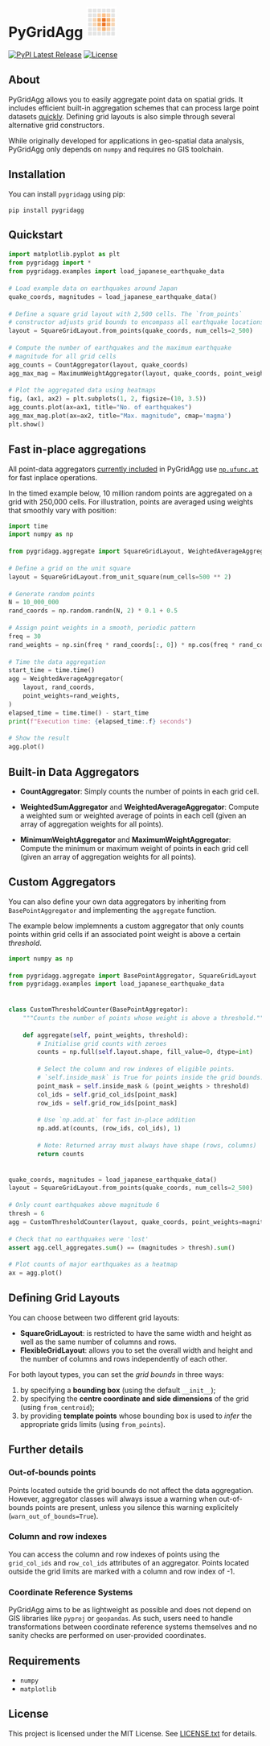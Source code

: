 # PyGridAgg <img src="pygridagg/assets/icon.png" alt="icon" width="60" height="60"/> 

[![PyPI Latest Release](https://img.shields.io/pypi/v/PyGridAgg.svg)](https://pypi.org/project/PyGridAgg/)
[![License](https://img.shields.io/pypi/l/PyGridAgg.svg)](https://github.com/lungoruscello/PyGridAgg/blob/master/LICENSE.txt)

## About

PyGridAgg allows you to easily aggregate point data on spatial grids. 
It includes efficient built-in aggregation schemes that can process large point datasets 
[quickly](#fast-in-place-aggregations). Defining grid layouts is also simple through several 
alternative grid constructors.

While originally developed for applications in geo-spatial data analysis, 
PyGridAgg only depends on `numpy` and requires no GIS toolchain.  


## Installation

You can install `pygridagg` using pip:

`pip install pygridagg`

## Quickstart

```python
import matplotlib.pyplot as plt
from pygridagg import *
from pygridagg.examples import load_japanese_earthquake_data

# Load example data on earthquakes around Japan
quake_coords, magnitudes = load_japanese_earthquake_data()

# Define a square grid layout with 2,500 cells. The `from_points`
# constructor adjusts grid bounds to encompass all earthquake locations.
layout = SquareGridLayout.from_points(quake_coords, num_cells=2_500)

# Compute the number of earthquakes and the maximum earthquake 
# magnitude for all grid cells
agg_counts = CountAggregator(layout, quake_coords)
agg_max_mag = MaximumWeightAggregator(layout, quake_coords, point_weights=magnitudes)

# Plot the aggregated data using heatmaps
fig, (ax1, ax2) = plt.subplots(1, 2, figsize=(10, 3.5))
agg_counts.plot(ax=ax1, title="No. of earthquakes")
agg_max_mag.plot(ax=ax2, title="Max. magnitude", cmap='magma')
plt.show()
```

## Fast in-place aggregations

All point-data aggregators [currently included](#built-in-data-aggregators) in PyGridAgg use [`np.ufunc.at`](https://numpy.org/doc/stable/reference/generated/numpy.ufunc.at.html) 
for fast inplace operations.

In the timed example below, 10 million random points are aggregated on a grid 
with 250,000 cells. For illustration, points are averaged using weights that
smoothly vary with position:

```python
import time
import numpy as np

from pygridagg.aggregate import SquareGridLayout, WeightedAverageAggregator

# Define a grid on the unit square
layout = SquareGridLayout.from_unit_square(num_cells=500 ** 2)

# Generate random points
N = 10_000_000
rand_coords = np.random.randn(N, 2) * 0.1 + 0.5

# Assign point weights in a smooth, periodic pattern
freq = 30
rand_weights = np.sin(freq * rand_coords[:, 0]) * np.cos(freq * rand_coords[:, 1])

# Time the data aggregation
start_time = time.time()
agg = WeightedAverageAggregator(
    layout, rand_coords,
    point_weights=rand_weights,
)
elapsed_time = time.time() - start_time
print(f"Execution time: {elapsed_time:.f} seconds")

# Show the result
agg.plot()
```
 
## Built-in Data Aggregators

* **CountAggregator**: Simply counts the number of points in each grid cell.


* **WeightedSumAggregator** and **WeightedAverageAggregator**: 
Compute a weighted sum or weighted average of points in each cell (given an array of 
aggregation weights for all points).
 

* **MinimumWeightAggregator** and **MaximumWeightAggregator**: 
Compute the minimum or maximum weight of points in each grid cell (given an array of 
aggregation weights for all points). 

## Custom Aggregators

You can also define your own data aggregators by inheriting 
from `BasePointAggregator` and implementing the `aggregate` function.

The example below implemnents a custom aggregator that only counts points 
within grid cells if an associated point weight is above a certain 
*threshold*.

```python
import numpy as np

from pygridagg.aggregate import BasePointAggregator, SquareGridLayout
from pygridagg.examples import load_japanese_earthquake_data


class CustomThresholdCounter(BasePointAggregator):
    """Counts the number of points whose weight is above a threshold."""

    def aggregate(self, point_weights, threshold):
        # Initialise grid counts with zeroes
        counts = np.full(self.layout.shape, fill_value=0, dtype=int)

        # Select the column and row indexes of eligible points.
        # `self.inside_mask` is True for points inside the grid bounds.
        point_mask = self.inside_mask & (point_weights > threshold)
        col_ids = self.grid_col_ids[point_mask]
        row_ids = self.grid_row_ids[point_mask]

        # Use `np.add.at` for fast in-place addition
        np.add.at(counts, (row_ids, col_ids), 1)
        
        # Note: Returned array must always have shape (rows, columns)
        return counts  


quake_coords, magnitudes = load_japanese_earthquake_data()
layout = SquareGridLayout.from_points(quake_coords, num_cells=2_500)

# Only count earthquakes above magnitude 6
thresh = 6
agg = CustomThresholdCounter(layout, quake_coords, point_weights=magnitudes, threshold=thresh)

# Check that no earthquakes were 'lost'
assert agg.cell_aggregates.sum() == (magnitudes > thresh).sum()

# Plot counts of major earthquakes as a heatmap
ax = agg.plot()
```

## Defining Grid Layouts

You can choose between two different grid layouts: 

* **SquareGridLayout**: is restricted to have the same width and height as well as the same number of columns and rows. 
* **FlexibleGridLayout**: allows you to set the overall width and height and the number of columns 
and rows independently of each other.

For both layout types, you can set the *grid bounds* in three ways: 

1. by specifying a **bounding box** (using the default `__init__`); 
2. by specifying the **centre coordinate and side dimensions** of the grid (using `from_centroid`);
3. by providing **template points** whose bounding box is used to *infer* the appropriate 
grids limits (using `from_points`).   


## Further details

### Out-of-bounds points

Points located outside the grid bounds do not affect the data aggregation.
However, aggregator classes will always issue a warning when out-of-bounds
points are present, unless you silence this warning explicitely (`warn_out_of_bounds=True`).


### Column and row indexes

You can access the column and row indexes of points using the `grid_col_ids` 
and `row_col_ids` attributes of an aggregator. Points located outside the grid limits are marked with 
a column and row index of -1.

### Coordinate Reference Systems

PyGridAgg aims to be as lightweight as possible and does not depend on GIS libraries 
like `pyproj` or `geopandas`. As such, users need to handle transformations between coordinate
reference systems themselves and no sanity checks are performed on user-provided coordinates.


## Requirements

* `numpy`
* `matplotlib`

## License

This project is licensed under the MIT License. See [LICENSE.txt](LICENSE.txt)  for details.
